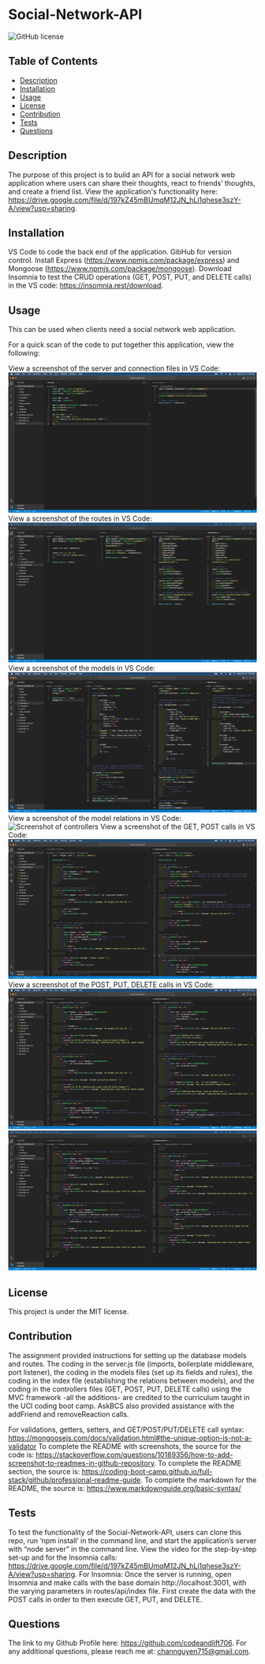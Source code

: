 # Social-Network-API
![GitHub license](https://img.shields.io/badge/license-MIT-blue.svg)


## Table of Contents
- [Description](#description)
- [Installation](#installation)
- [Usage](#usage)
- [License](#license)
- [Contribution](#contribution)
- [Tests](#tests)
- [Questions](#questions)


## Description
The purpose of this project is to build an API for a social network web application where users can share their thoughts, react to friends’ thoughts, and create a friend list. View the application's functionality here: https://drive.google.com/file/d/197kZ45mBUmqM12JN_hLi1qhese3szY-A/view?usp=sharing.


## Installation
VS Code to code the back end of the application. GibHub for version control. Install Express (https://www.npmjs.com/package/express) and Mongoose (https://www.npmjs.com/package/mongoose). Download Insomnia to test the CRUD operations (GET, POST, PUT, and DELETE calls) in the VS code: https://insomnia.rest/download.


## Usage
This can be used when clients need a social network web application.


For a quick scan of the code to put together this application, view the following:


View a screenshot of the server and connection files in VS Code:
![Screenshot of server and connection](assets/serverConnectionFiles.png)
View a screenshot of the routes in VS Code:
![Screenshot of routes](assets/routesFiles.png)
View a screenshot of the models in VS Code:
![Screenshot of models](assets/modelsFiles.png)
View a screenshot of the model relations in VS Code:
![Screenshot of controllers](assets/modelsRelationshipsScreenshot.png)
View a screenshot of the GET, POST calls in VS Code:
![Screenshot of controllers](assets/controllersFilesOne.png)
View a screenshot of the POST, PUT, DELETE calls in VS Code:
![Screenshot of controllers](assets/controllersFilesTwo.png)
![Screenshot of controllers](assets/controllersFilesThree.png)


## License
This project is under the MIT license.


## Contribution
The assignment provided instructions for setting up the database models and routes. The coding in the server.js file (imports, boilerplate middleware, port listener), the coding in the models files (set up its fields and rules), the coding in the index file (establishing the relations between models), and the coding in the controllers files (GET, POST, PUT, DELETE calls) using the MVC framework -all the additions- are credited to the curriculum taught in the UCI coding boot camp. AskBCS also provided assistance with the addFriend and removeReaction calls.


For validations, getters, setters, and GET/POST/PUT/DELETE call syntax: https://mongoosejs.com/docs/validation.html#the-unique-option-is-not-a-validator 
To complete the README with screenshots, the source for the code is: https://stackoverflow.com/questions/10189356/how-to-add-screenshot-to-readmes-in-github-repository.
To complete the README section, the source is: https://coding-boot-camp.github.io/full-stack/github/professional-readme-guide.
To complete the markdown for the README, the source is: https://www.markdownguide.org/basic-syntax/


## Tests
To test the functionality of the Social-Network-API, users can clone this repo, run ‘npm install’ in the command line, and start the application’s server with “node server” in the command line. View the video for the step-by-step set-up and for the Insomnia calls: https://drive.google.com/file/d/197kZ45mBUmqM12JN_hLi1qhese3szY-A/view?usp=sharing.
For Insomnia: Once the server is running, open Insomnia and make calls with the base domain http://localhost:3001, with the varying parameters in routes/api/index file. First create the data with the POST calls in order to then execute GET, PUT, and DELETE.


## Questions
The link to my Github Profile here: https://github.com/codeandlift706.
For any additional questions, please reach me at: channguyen715@gmail.com.
